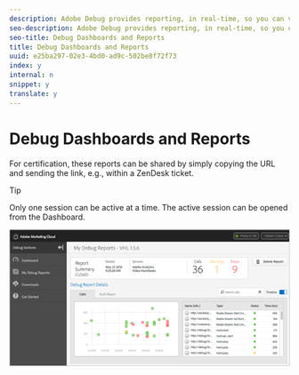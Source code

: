 ```yaml
---
description: Adobe Debug provides reporting, in real-time, so you can view hits and metadata that are being sent during video playback. Each of these reports can be saved within Debug.
seo-description: Adobe Debug provides reporting, in real-time, so you can view hits and metadata that are being sent during video playback. Each of these reports can be saved within Debug.
seo-title: Debug Dashboards and Reports
title: Debug Dashboards and Reports
uuid: e25ba297-02e3-4bd0-ad9c-502be8f72f73
index: y
internal: n
snippet: y
translate: y
---
```


# Debug Dashboards and Reports

For certification, these reports can be shared by simply copying the URL and sending the link, e.g., within a ZenDesk ticket. 

>[!TIP]
>
>Only one session can be active at a time. The active session can be opened from the Dashboard.

<a id="fig_D0F3FFCBDEB04D03A2B522BBFA8B1B4B"></a> ![](assets/debug-dashboard.png) 
